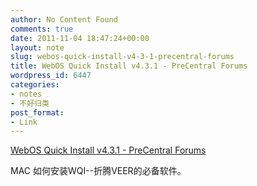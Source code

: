 ```yaml
---
author: No Content Found
comments: true
date: 2011-11-04 18:47:24+00:00
layout: note
slug: webos-quick-install-v4-3-1-precentral-forums
title: WebOS Quick Install v4.3.1 - PreCentral Forums
wordpress_id: 6447
categories:
- notes
- 不好归类
post_format:
- Link
---
```


[WebOS Quick Install v4.3.1 - PreCentral Forums](http://forums.precentral.net/canuck-coding/274461-webos-quick-install-v4-2-3-a.html)

MAC 如何安装WQI--折腾VEER的必备软件。
